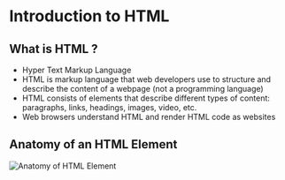 # Introduction to HTML

## What is HTML ?

- Hyper Text Markup Language
- HTML is markup language that web developers use to structure and describe the content of a webpage (not a programming language)
- HTML consists of elements that describe different types of content: paragraphs, links, headings, images, video, etc.
- Web browsers understand HTML and render HTML code as websites

## Anatomy of an HTML Element

![Anatomy of HTML Element](https://user-images.githubusercontent.com/50626798/189489501-5a089c8e-2f8e-4ba2-9385-75e7fca3ae48.png)
